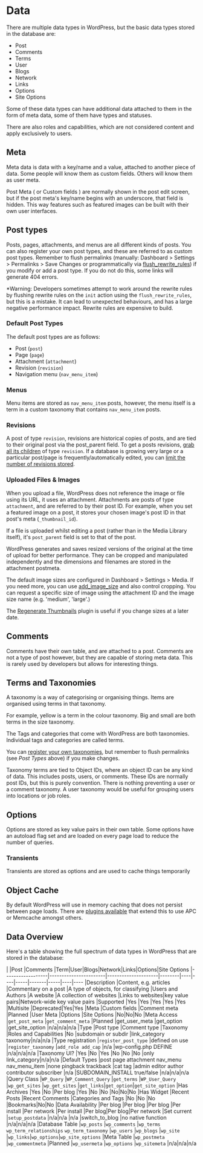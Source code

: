 # Data

There are multiple data types in WordPress, but the basic data types stored in the database are:

 - Post
 - Comments
 - Terms
 - User
 - Blogs
 - Network
 - Links
 - Options
 - Site Options

Some of these data types can have additional data attached to them in the form of meta data, some of them have types and statuses.

There are also roles and capabilities, which are not considered content and apply exclusively to users.

## Meta

Meta data is data with a key/name and a value, attached to another piece of data. Some people will know them as custom fields. Others will know them as user meta.

Post Meta ( or Custom fields ) are normally shown in the post edit screen, but if the post meta's key/name begins with an underscore, that field is hidden. This way features such as featured images can be built with their own user interfaces.

## Post types

Posts, pages, attachments, and menus are all different kinds of posts. You can also register your own post types, and these are referred to as custom post types. Remember to flush permalinks (manually: Dashboard > Settings > Permalinks > Save Changes or programmatically via [flush_rewrite_rules](http://codex.wordpress.org/Function_Reference/flush_rewrite_rules)) if you modify or add a post type. If you do not do this, some links will generate 404 errors.

*Warning: Developers sometimes attempt to work around the rewrite rules by flushing rewrite rules on the `init` action using the `flush_rewrite_rules`, but this is a mistake. It can lead to unexpected behaviours, and has a large negative performance impact. Rewrite rules are expensive to build.

### Default Post Types

The default post types are as follows:

 - Post (`post`)
 - Page (`page`)
 - Attachment (`attachment`)
 - Revision (`revision`)
 - Navigation menu (`nav_menu_item`)

### Menus

Menu items are stored as `nav_menu_item` posts, however, the menu itself is a term in a custom taxonomy that contains `nav_menu_item` posts.

### Revisions

A post of type `revision`, revisions are historical copies of posts, and are tied to their original post via the post_parent field. To get a posts revisions, [grab all its children](http://codex.wordpress.org/Function_Reference/get_children) of type `revision`. If a database is growing very large or a particular post/page is frequently/automatically edited, you can [limit the number of revisions stored](http://codex.wordpress.org/Revision_Management#Revision_Options).

### Uploaded Files & Images

When you upload a file, WordPress does not reference the image or file using its URL, it uses an attachment. Attachments are posts of type `attachment`, and are referred to by their post ID. For example, when you set a featured image on a post, it stores your chosen image's post ID in that post's meta (`_thumbnail_id`).

If a file is uploaded whilst editing a post (rather than in the Media Library itself), it's `post_parent` field is set to that of the post.

WordPress generates and saves resized versions of the original at the time of upload for better performance. They can be cropped and manipulated independently and the dimensions and filenames are stored in the attachment postmeta.

The default image sizes are configured in Dashboard > Settings > Media. If you need more, you can use [add_image_size](http://codex.wordpress.org/Function_Reference/add_image_size) and also control cropping. You can request a specific size of image using the attachment ID and the image size name (e.g. 'medium', 'large'.)

The [Regenerate Thumbnails](https://wordpress.org/plugins/regenerate-thumbnails/) plugin is useful if you change sizes at a later date.

## Comments

Comments have their own table, and are attached to a post. Comments are not a type of post however, but they are capable of storing meta data. This is rarely used by developers but allows for interesting things.

## Terms and Taxonomies

A taxonomy is a way of categorising or organising things. Items are organised using terms in that taxonomy.

For example, yellow is a term in the colour taxonomy. Big and small are both terms in the size taxonomy.

The Tags and categories that come with WordPress are both taxonomies. Individual tags and categories are called terms.

You can [register your own taxonomies](https://codex.wordpress.org/Taxonomies#Registering_a_taxonomy), but remember to flush permalinks (see *Post Types* above) if you make changes.

Taxonomy terms are tied to Object IDs, where an object ID can be any kind of data. This includes posts, users, or comments. These IDs are normally post IDs, but this is purely convention. There is nothing preventing a user or a comment taxonomy. A user taxonomy would be useful for grouping users into locations or job roles.

## Options

Options are stored as key value pairs in their own table. Some options have an autoload flag set and are loaded on every page load to reduce the number of queries.

### Transients

Transients are stored as options and are used to cache things temporarily

## Object Cache

By default WordPress will use in memory caching that does not persist between page loads. There are [plugins available](http://codex.wordpress.org/Class_Reference/WP_Object_Cache#Persistent_Cache_Plugins) that extend this to use APC or Memcache amongst others.

## Data Overview

Here's a table showing the full spectrum of data types in WordPress that are stored in the database: 

|                  |Post                   |Comments             |Term|User|Blogs|Network|Links|Options|Site Options
|------------------|-----------------------|---------------------|--------|----|----|-----|-------|-----|----|----
|Description       |Content, e.g. articles |Commentary on a post |A type of objects, for classifying |Users and Authors      |A website |A collection of websites |Links to websites|key value pairs|Network-wide key value pairs
|Supported         |Yes                    |Yes                  |Yes |Yes |Yes |Multisite |Deprecated|Yes|Yes
|Meta              |Custom fields          |Comment meta         |Planned |User Meta |Options |Site Options |No|No|No
|Meta Access       |`get_post_meta`        |`get_comment_meta`   |Planned |get_user_meta |get_option |get_site_option |n/a|n/a|n/a
|Type              |Post type              |Comment type         |Taxonomy |Roles and Capabilities |No |subdomain or subdir |link_category taxonomy|n/a|n/a
|Type registration |`register_post_type`   |defined on use       |`register_taxonomy` |`add_role add_cap` |n/a |wp-config.php DEFINE |n/a|n/a|n/a
|Taxonomy UI?      |Yes                    |No                   |Yes |No |No |No |only link_category|n/a|n/a
|Default Types     |post page attachment nav_menu nav_menu_item |none pingback trackback |cat tag |admin editor author contributor subscriber |n/a |SUBDOMAIN_INSTALL true/false |n/a|n/a|n/a
|Query Class       |`WP_Query`             |`WP_Comment_Query`   |`get_terms` |`WP_User_Query` |`wp_get_sites` |`wp_get_sites` |`get_links`|`get_option`|`get_site_option`
|Has Archives      |Yes                    |No |Per blog |Yes |No |No |No|No|No
|Has Widget        |Recent Posts           |Recent Comments |Categories and Tags |No |No |No |Bookmarks|No|No
|Data Availability |Per blog               |Per blog |Per blog |Per install |Per network |Per install |Per blog|Per blog|Per network
|Set current       |`setup_postdata`       |n/a|n/a |n/a |switch_to_blog |no native function |n/a|n/a|n/a
|Database Table    |`wp_posts`             |`wp_comments` |`wp_terms` `wp_term_relationships` `wp_term_taxonomy` |`wp_users` |`wp_blogs` |`wp_site` |`wp_links`|`wp_options`|`wp_site_options`
|Meta Table        |`wp_postmeta`          |`wp_commentmeta` |Planned |`wp_usermeta` |`wp_options` |`wp_sitemeta` |n/a|n/a|n/a
